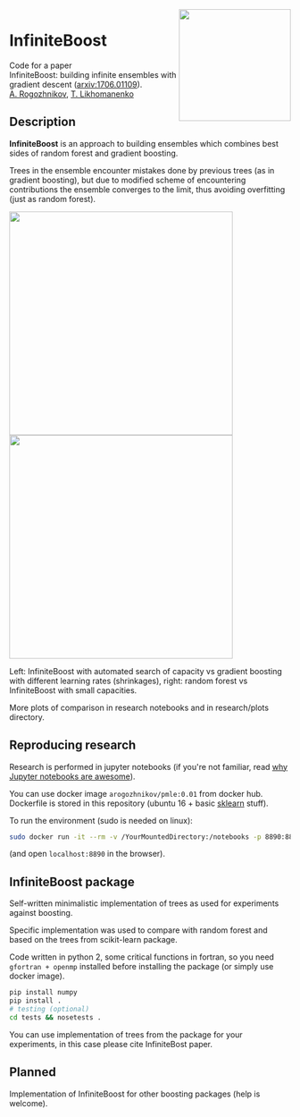 <img src='https://github.com/arogozhnikov/infiniteboost/blob/master/infiniteboost.png' width=200 align=right />

# InfiniteBoost

Code for a paper  <br />
InfiniteBoost: building infinite ensembles with gradient descent ([arxiv:1706.01109](https://arxiv.org/abs/1706.01109)). <br />
[A. Rogozhnikov](https://github.com/arogozhnikov), [T. Likhomanenko](github.com/tlikhomanenko)

## Description

**InfiniteBoost** is an approach to building ensembles which combines best sides of random forest and gradient boosting. 

Trees in the ensemble encounter mistakes done by previous trees (as in gradient boosting), 
but due to modified scheme of encountering contributions
the ensemble converges to the limit, thus avoiding overfitting (just as random forest).

<img src='https://github.com/arogozhnikov/infiniteboost/blob/master/research/plots/rocauc_higgs.png' width=400 /><img src='https://github.com/arogozhnikov/infiniteboost/blob/master/research/plots/forest_longrun_real-sim.png' width=400 /> 

Left: InfiniteBoost with automated search of capacity vs gradient boosting with different learning rates (shrinkages), right: random forest vs InfiniteBoost with small capacities.

More plots of comparison in research notebooks and in research/plots directory.

## Reproducing research

Research is performed in jupyter notebooks 
(if you're not familiar, read [why Jupyter notebooks are awesome](http://arogozhnikov.github.io/2016/09/10/jupyter-features.html)).

You can use docker image `arogozhnikov/pmle:0.01` from docker hub. 
Dockerfile is stored in this repository (ubuntu 16 + basic [sklearn](https://github.com/scikit-learn/scikit-learn) stuff).

To run the environment (sudo is needed on linux):
```bash
sudo docker run -it --rm -v /YourMountedDirectory:/notebooks -p 8890:8890 arogozhnikov/pmle:0.01
```
(and open `localhost:8890` in the browser).


## InfiniteBoost package

Self-written minimalistic implementation of trees as used for experiments against boosting.

Specific implementation was used to compare with random forest and based on the trees from scikit-learn package. 

Code written in python 2, some critical functions in fortran, so you need `gfortran + openmp` installed 
before installing the package (or simply use docker image).

```bash
pip install numpy
pip install .
# testing (optional)
cd tests && nosetests .
```

You can use implementation of trees from the package for your experiments, in this case please cite InfiniteBost paper.

## Planned

Implementation of InfiniteBoost for other boosting packages (help is welcome).
